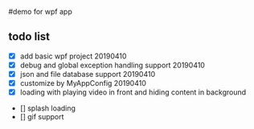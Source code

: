 #demo for wpf app

## todo list

- [x] add basic wpf project 20190410
- [x] debug and global exception handling support 20190410
- [x] json and file database support 20190410
- [x] customize by MyAppConfig 20190410
- [x] loading with playing video in front and hiding content in background
- [] splash loading
- [] gif support
